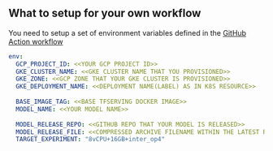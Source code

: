 ## What to setup for your own workflow

You need to setup a set of environment variables defined in the [GitHub Action workflow](https://github.com/deep-diver/ml-deployment-k8s-tfserving/blob/main/.github/workflows/deployment.yml)

```yml
env:
  GCP_PROJECT_ID: <<YOUR GCP PROJECT ID>>
  GKE_CLUSTER_NAME: <<GKE CLUSTER NAME THAT YOU PROVISIONED>>
  GKE_ZONE: <<GCP ZONE THAT YOUR GKE CLUSTER IS PROVISIONED>>
  GKE_DEPLOYMENT_NAME: <<DEPLOYMENT NAME(LABEL) AS IN K8S RESOURCE>>
  
  BASE_IMAGE_TAG: <<BASE TFSERVING DOCKER IMAGE>>
  MODEL_NAME: <<YOUR MODEL NAME>>
  
  MODEL_RELEASE_REPO: <<GITHUB REPO THAT YOUR MODEL IS RELEASED>>
  MODEL_RELEASE_FILE: <<COMPRESSED ARCHIVE FILENAME WITHIN THE LATEST RELEASE>>
  TARGET_EXPERIMENT: "8vCPU+16GB+inter_op4"
```
